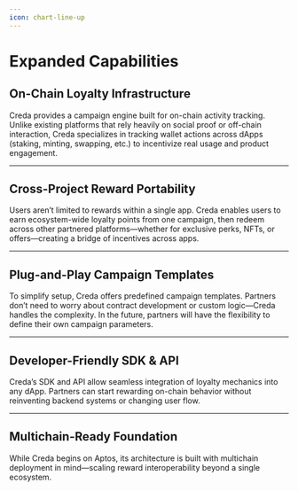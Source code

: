 ```yaml
---
icon: chart-line-up
---
```


# Expanded Capabilities

## **On-Chain Loyalty Infrastructure**

Creda provides a campaign engine built for on-chain activity tracking. Unlike existing platforms that rely heavily on social proof or off-chain interaction, Creda specializes in tracking wallet actions across dApps (staking, minting, swapping, etc.) to incentivize real usage and product engagement.

***

## **Cross-Project Reward Portability**

Users aren’t limited to rewards within a single app. Creda enables users to earn ecosystem-wide loyalty points from one campaign, then redeem across other partnered platforms—whether for exclusive perks, NFTs, or offers—creating a bridge of incentives across apps.

***

## **Plug-and-Play Campaign Templates**

To simplify setup, Creda offers predefined campaign templates. Partners don’t need to worry about contract development or custom logic—Creda handles the complexity. In the future, partners will have the flexibility to define their own campaign parameters.

***

## **Developer-Friendly SDK & API**

Creda’s SDK and API allow seamless integration of loyalty mechanics into any dApp. Partners can start rewarding on-chain behavior without reinventing backend systems or changing user flow.

***

## **Multichain-Ready Foundation**

While Creda begins on Aptos, its architecture is built with multichain deployment in mind—scaling reward interoperability beyond a single ecosystem.

